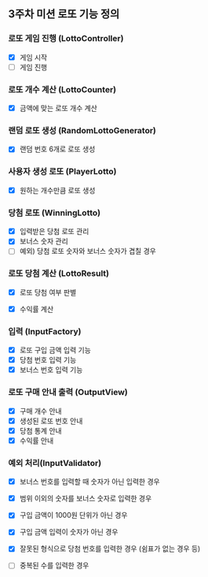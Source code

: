 ## 3주차 미션 로또 기능 정의

### 로또 게임 진행 (LottoController)
- [X] 게임 시작
- [ ] 게임 진행

### 로또 개수 계산 (LottoCounter)
- [x] 금액에 맞는 로또 개수 계산

### 랜덤 로또 생성 (RandomLottoGenerator)
- [x] 랜덤 번호 6개로 로또 생성

### 사용자 생성 로또 (PlayerLotto)
- [x] 원하는 개수만큼 로또 생성

### 당첨 로또 (WinningLotto)
- [x] 입력받은 당첨 로또 관리
- [x] 보너스 숫자 관리
- [ ] 예외) 당첨 로또 숫자와 보너스 숫자가 겹칠 경우

### 로또 당첨 계산 (LottoResult)
- [x] 로또 당첨 여부 판별
- [x] 수익률 계산


### 입력 (InputFactory)
- [x] 로또 구입 금액 입력 기능
- [x] 당첨 번호 입력 기능
- [x] 보너스 번호 입력 기능

### 로또 구매 안내 출력 (OutputView)
- [x] 구매 개수 안내
- [x] 생성된 로또 번호 안내
- [x] 당첨 통계 안내
- [x] 수익률 안내

### 예외 처리(InputValidator)
- [x] 보너스 번호를 입력할 때 숫자가 아닌 입력한 경우
- [x] 범위 이외의 숫자를 보너스 숫자로 입력한 경우
- [x] 구입 금액이 1000원 단위가 아닌 경우
- [x] 구입 금액 입력이 숫자가 아닌 경우
- [x] 잘못된 형식으로 당첨 번호를 입력한 경우 (쉼표가 없는 경우 등)
- [ ] 중복된 수를 입력한 경우



